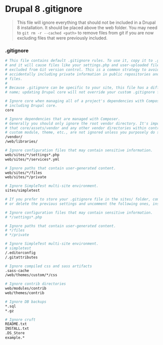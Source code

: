 # Drupal 8 .gitignore
> This file will ignore everything that should not be included in a Drupal 8
> installation. It should be placed above the web folder. You may need to 
> `git rm -r --cached <path>` to remove files from git if you are now excluding
> files that were previously included.

### .gitignore
```bash
# This file contains default .gitignore rules. To use it, copy it to .gitignore,
# and it will cause files like your settings.php and user-uploaded files to be
# excluded from Git version control. This is a common strategy to avoid
# accidentally including private information in public repositories and patch
# files.
#
# Because .gitignore can be specific to your site, this file has a different
# name; updating Drupal core will not override your custom .gitignore file.

# Ignore core when managing all of a project's dependencies with Composer
# including Drupal core.
core

# Ignore dependencies that are managed with Composer.
# Generally you should only ignore the root vendor directory. It's important
# that core/assets/vendor and any other vendor directories within contrib or
# custom module, theme, etc., are not ignored unless you purposely do so.
/vendor/
/web/libraries/

# Ignore configuration files that may contain sensitive information.
web/sites/*/settings*.php
web/sites/*/services*.yml

# Ignore paths that contain user-generated content.
web/sites/*/files
web/sites/*/private

# Ignore SimpleTest multi-site environment.
sites/simpletest

# If you prefer to store your .gitignore file in the sites/ folder, comment
# or delete the previous settings and uncomment the following ones, instead.

# Ignore configuration files that may contain sensitive information.
# */settings*.php

# Ignore paths that contain user-generated content.
# */files
# */private

# Ignore SimpleTest multi-site environment.
# simpletest
/.editorconfig
/.gitattributes

# Ignore compiled css and sass artifacts
.sass-cache
/web/themes/custom/*/css

# Ignore contrib directories
web/modules/contrib
web/themes/contrib

# Ignore DB backups
*.sql
*.gz

# Ignore cruft
README.txt
INSTALL.txt
.DS_Store
example.*
```
